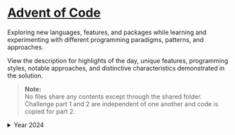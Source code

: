 # [Advent of Code](https://adventofcode.com)
Exploring new languages, features, and packages while learning and experimenting with different programming paradigms,
patterns, and approaches.

View the description for highlights of the day, unique features, programming styles, notable approaches, 
and distinctive characteristics demonstrated in the solution.

> **Note:**  
> No files share any contents except through the shared folder.
> Challenge part 1 and 2 are independent of one another and code is copied for part 2.

<details>
<summary>Year 2024</summary>

The year of the :snake: Python :snake:
<br/>
<br/>

> **Folder structure:**
> - \<year number\>
>  - \<day number\>
>    - assets
>      - input.txt (individual challenge input)
>      - input_demo.txt (example input)
>    - 1.py (first challenge)
>    - 2.py (second challenge)
>    - \_\_init\_\_.py
>  - \_\_init\_\_.py

### Day 1
**Features:**
- Imperative programming

### Day 2
**Approach:**
- Compare every next two levels.
  - \[7 6 4 2 1\] -> 7 & 6 -> 6 & 4 -> ...
- Return False if a rule is broken.

**Features:**
- Functional programming
- Immutable and Deterministic functions
  - Functions have no side effects
  - No observable effects outside its scope
- Pipeline design pattern
  - Utilizing `compose` from `toolz`

### Day 3
**Approach:**
- Use a regular expression with capturing groups to extract pairs of numbers from the input.
- Parse the extracted values as integers.
- Multiply the pairs of numbers.
- Compute the sum of all resulting products.

**Features:**
- One-liner
- Regex with capturing groups

### Day 4
**Approach:**

**Features:**
- Simple Object-Oriented-Programming
- 

### Day 5
**Approach:**

**Features:**
- Simple Object-Oriented-Programming
-

</details>
